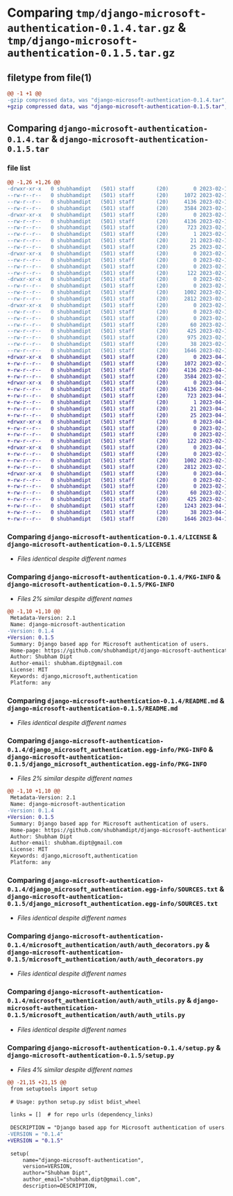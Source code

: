 # Comparing `tmp/django-microsoft-authentication-0.1.4.tar.gz` & `tmp/django-microsoft-authentication-0.1.5.tar.gz`

## filetype from file(1)

```diff
@@ -1 +1 @@
-gzip compressed data, was "django-microsoft-authentication-0.1.4.tar", last modified: Thu Feb 16 21:39:32 2023, max compression
+gzip compressed data, was "django-microsoft-authentication-0.1.5.tar", last modified: Wed Apr 12 22:51:53 2023, max compression
```

## Comparing `django-microsoft-authentication-0.1.4.tar` & `django-microsoft-authentication-0.1.5.tar`

### file list

```diff
@@ -1,26 +1,26 @@
-drwxr-xr-x   0 shubhamdipt   (501) staff       (20)        0 2023-02-16 21:39:32.575477 django-microsoft-authentication-0.1.4/
--rw-r--r--   0 shubhamdipt   (501) staff       (20)     1072 2023-02-16 20:07:23.000000 django-microsoft-authentication-0.1.4/LICENSE
--rw-r--r--   0 shubhamdipt   (501) staff       (20)     4136 2023-02-16 21:39:32.575311 django-microsoft-authentication-0.1.4/PKG-INFO
--rw-r--r--   0 shubhamdipt   (501) staff       (20)     3584 2023-02-16 21:39:07.000000 django-microsoft-authentication-0.1.4/README.md
-drwxr-xr-x   0 shubhamdipt   (501) staff       (20)        0 2023-02-16 21:39:32.573287 django-microsoft-authentication-0.1.4/django_microsoft_authentication.egg-info/
--rw-r--r--   0 shubhamdipt   (501) staff       (20)     4136 2023-02-16 21:39:32.000000 django-microsoft-authentication-0.1.4/django_microsoft_authentication.egg-info/PKG-INFO
--rw-r--r--   0 shubhamdipt   (501) staff       (20)      723 2023-02-16 21:39:32.000000 django-microsoft-authentication-0.1.4/django_microsoft_authentication.egg-info/SOURCES.txt
--rw-r--r--   0 shubhamdipt   (501) staff       (20)        1 2023-02-16 21:39:32.000000 django-microsoft-authentication-0.1.4/django_microsoft_authentication.egg-info/dependency_links.txt
--rw-r--r--   0 shubhamdipt   (501) staff       (20)       21 2023-02-16 21:39:32.000000 django-microsoft-authentication-0.1.4/django_microsoft_authentication.egg-info/requires.txt
--rw-r--r--   0 shubhamdipt   (501) staff       (20)       25 2023-02-16 21:39:32.000000 django-microsoft-authentication-0.1.4/django_microsoft_authentication.egg-info/top_level.txt
-drwxr-xr-x   0 shubhamdipt   (501) staff       (20)        0 2023-02-16 21:39:32.574470 django-microsoft-authentication-0.1.4/microsoft_authentication/
--rw-r--r--   0 shubhamdipt   (501) staff       (20)        0 2023-02-16 20:07:23.000000 django-microsoft-authentication-0.1.4/microsoft_authentication/__init__.py
--rw-r--r--   0 shubhamdipt   (501) staff       (20)        0 2023-02-16 20:07:23.000000 django-microsoft-authentication-0.1.4/microsoft_authentication/admin.py
--rw-r--r--   0 shubhamdipt   (501) staff       (20)      122 2023-02-16 20:07:23.000000 django-microsoft-authentication-0.1.4/microsoft_authentication/apps.py
-drwxr-xr-x   0 shubhamdipt   (501) staff       (20)        0 2023-02-16 21:39:32.574909 django-microsoft-authentication-0.1.4/microsoft_authentication/auth/
--rw-r--r--   0 shubhamdipt   (501) staff       (20)        0 2023-02-16 20:07:23.000000 django-microsoft-authentication-0.1.4/microsoft_authentication/auth/__init__.py
--rw-r--r--   0 shubhamdipt   (501) staff       (20)     1002 2023-02-16 20:07:23.000000 django-microsoft-authentication-0.1.4/microsoft_authentication/auth/auth_decorators.py
--rw-r--r--   0 shubhamdipt   (501) staff       (20)     2812 2023-02-16 21:38:43.000000 django-microsoft-authentication-0.1.4/microsoft_authentication/auth/auth_utils.py
-drwxr-xr-x   0 shubhamdipt   (501) staff       (20)        0 2023-02-16 21:39:32.575130 django-microsoft-authentication-0.1.4/microsoft_authentication/migrations/
--rw-r--r--   0 shubhamdipt   (501) staff       (20)        0 2023-02-16 20:07:23.000000 django-microsoft-authentication-0.1.4/microsoft_authentication/migrations/__init__.py
--rw-r--r--   0 shubhamdipt   (501) staff       (20)        0 2023-02-16 20:07:23.000000 django-microsoft-authentication-0.1.4/microsoft_authentication/models.py
--rw-r--r--   0 shubhamdipt   (501) staff       (20)       60 2023-02-16 20:07:23.000000 django-microsoft-authentication-0.1.4/microsoft_authentication/tests.py
--rw-r--r--   0 shubhamdipt   (501) staff       (20)      425 2023-02-16 20:07:23.000000 django-microsoft-authentication-0.1.4/microsoft_authentication/urls.py
--rw-r--r--   0 shubhamdipt   (501) staff       (20)      975 2023-02-16 20:07:23.000000 django-microsoft-authentication-0.1.4/microsoft_authentication/views.py
--rw-r--r--   0 shubhamdipt   (501) staff       (20)       38 2023-02-16 21:39:32.575522 django-microsoft-authentication-0.1.4/setup.cfg
--rw-r--r--   0 shubhamdipt   (501) staff       (20)     1646 2023-02-16 21:39:15.000000 django-microsoft-authentication-0.1.4/setup.py
+drwxr-xr-x   0 shubhamdipt   (501) staff       (20)        0 2023-04-12 22:51:53.752261 django-microsoft-authentication-0.1.5/
+-rw-r--r--   0 shubhamdipt   (501) staff       (20)     1072 2023-02-16 20:07:23.000000 django-microsoft-authentication-0.1.5/LICENSE
+-rw-r--r--   0 shubhamdipt   (501) staff       (20)     4136 2023-04-12 22:51:53.752014 django-microsoft-authentication-0.1.5/PKG-INFO
+-rw-r--r--   0 shubhamdipt   (501) staff       (20)     3584 2023-02-16 21:39:07.000000 django-microsoft-authentication-0.1.5/README.md
+drwxr-xr-x   0 shubhamdipt   (501) staff       (20)        0 2023-04-12 22:51:53.750145 django-microsoft-authentication-0.1.5/django_microsoft_authentication.egg-info/
+-rw-r--r--   0 shubhamdipt   (501) staff       (20)     4136 2023-04-12 22:51:53.000000 django-microsoft-authentication-0.1.5/django_microsoft_authentication.egg-info/PKG-INFO
+-rw-r--r--   0 shubhamdipt   (501) staff       (20)      723 2023-04-12 22:51:53.000000 django-microsoft-authentication-0.1.5/django_microsoft_authentication.egg-info/SOURCES.txt
+-rw-r--r--   0 shubhamdipt   (501) staff       (20)        1 2023-04-12 22:51:53.000000 django-microsoft-authentication-0.1.5/django_microsoft_authentication.egg-info/dependency_links.txt
+-rw-r--r--   0 shubhamdipt   (501) staff       (20)       21 2023-04-12 22:51:53.000000 django-microsoft-authentication-0.1.5/django_microsoft_authentication.egg-info/requires.txt
+-rw-r--r--   0 shubhamdipt   (501) staff       (20)       25 2023-04-12 22:51:53.000000 django-microsoft-authentication-0.1.5/django_microsoft_authentication.egg-info/top_level.txt
+drwxr-xr-x   0 shubhamdipt   (501) staff       (20)        0 2023-04-12 22:51:53.751163 django-microsoft-authentication-0.1.5/microsoft_authentication/
+-rw-r--r--   0 shubhamdipt   (501) staff       (20)        0 2023-02-16 20:07:23.000000 django-microsoft-authentication-0.1.5/microsoft_authentication/__init__.py
+-rw-r--r--   0 shubhamdipt   (501) staff       (20)        0 2023-02-16 20:07:23.000000 django-microsoft-authentication-0.1.5/microsoft_authentication/admin.py
+-rw-r--r--   0 shubhamdipt   (501) staff       (20)      122 2023-02-16 20:07:23.000000 django-microsoft-authentication-0.1.5/microsoft_authentication/apps.py
+drwxr-xr-x   0 shubhamdipt   (501) staff       (20)        0 2023-04-12 22:51:53.751610 django-microsoft-authentication-0.1.5/microsoft_authentication/auth/
+-rw-r--r--   0 shubhamdipt   (501) staff       (20)        0 2023-02-16 20:07:23.000000 django-microsoft-authentication-0.1.5/microsoft_authentication/auth/__init__.py
+-rw-r--r--   0 shubhamdipt   (501) staff       (20)     1002 2023-02-16 20:07:23.000000 django-microsoft-authentication-0.1.5/microsoft_authentication/auth/auth_decorators.py
+-rw-r--r--   0 shubhamdipt   (501) staff       (20)     2812 2023-02-16 21:38:43.000000 django-microsoft-authentication-0.1.5/microsoft_authentication/auth/auth_utils.py
+drwxr-xr-x   0 shubhamdipt   (501) staff       (20)        0 2023-04-12 22:51:53.751855 django-microsoft-authentication-0.1.5/microsoft_authentication/migrations/
+-rw-r--r--   0 shubhamdipt   (501) staff       (20)        0 2023-02-16 20:07:23.000000 django-microsoft-authentication-0.1.5/microsoft_authentication/migrations/__init__.py
+-rw-r--r--   0 shubhamdipt   (501) staff       (20)        0 2023-02-16 20:07:23.000000 django-microsoft-authentication-0.1.5/microsoft_authentication/models.py
+-rw-r--r--   0 shubhamdipt   (501) staff       (20)       60 2023-02-16 20:07:23.000000 django-microsoft-authentication-0.1.5/microsoft_authentication/tests.py
+-rw-r--r--   0 shubhamdipt   (501) staff       (20)      425 2023-02-16 20:07:23.000000 django-microsoft-authentication-0.1.5/microsoft_authentication/urls.py
+-rw-r--r--   0 shubhamdipt   (501) staff       (20)     1243 2023-04-12 22:49:57.000000 django-microsoft-authentication-0.1.5/microsoft_authentication/views.py
+-rw-r--r--   0 shubhamdipt   (501) staff       (20)       38 2023-04-12 22:51:53.752330 django-microsoft-authentication-0.1.5/setup.cfg
+-rw-r--r--   0 shubhamdipt   (501) staff       (20)     1646 2023-04-12 22:50:48.000000 django-microsoft-authentication-0.1.5/setup.py
```

### Comparing `django-microsoft-authentication-0.1.4/LICENSE` & `django-microsoft-authentication-0.1.5/LICENSE`

 * *Files identical despite different names*

### Comparing `django-microsoft-authentication-0.1.4/PKG-INFO` & `django-microsoft-authentication-0.1.5/PKG-INFO`

 * *Files 2% similar despite different names*

```diff
@@ -1,10 +1,10 @@
 Metadata-Version: 2.1
 Name: django-microsoft-authentication
-Version: 0.1.4
+Version: 0.1.5
 Summary: Django based app for Microsoft authentication of users.
 Home-page: https://github.com/shubhamdipt/django-microsoft-authentication
 Author: Shubham Dipt
 Author-email: shubham.dipt@gmail.com
 License: MIT
 Keywords: django,microsoft,authentication
 Platform: any
```

### Comparing `django-microsoft-authentication-0.1.4/README.md` & `django-microsoft-authentication-0.1.5/README.md`

 * *Files identical despite different names*

### Comparing `django-microsoft-authentication-0.1.4/django_microsoft_authentication.egg-info/PKG-INFO` & `django-microsoft-authentication-0.1.5/django_microsoft_authentication.egg-info/PKG-INFO`

 * *Files 2% similar despite different names*

```diff
@@ -1,10 +1,10 @@
 Metadata-Version: 2.1
 Name: django-microsoft-authentication
-Version: 0.1.4
+Version: 0.1.5
 Summary: Django based app for Microsoft authentication of users.
 Home-page: https://github.com/shubhamdipt/django-microsoft-authentication
 Author: Shubham Dipt
 Author-email: shubham.dipt@gmail.com
 License: MIT
 Keywords: django,microsoft,authentication
 Platform: any
```

### Comparing `django-microsoft-authentication-0.1.4/django_microsoft_authentication.egg-info/SOURCES.txt` & `django-microsoft-authentication-0.1.5/django_microsoft_authentication.egg-info/SOURCES.txt`

 * *Files identical despite different names*

### Comparing `django-microsoft-authentication-0.1.4/microsoft_authentication/auth/auth_decorators.py` & `django-microsoft-authentication-0.1.5/microsoft_authentication/auth/auth_decorators.py`

 * *Files identical despite different names*

### Comparing `django-microsoft-authentication-0.1.4/microsoft_authentication/auth/auth_utils.py` & `django-microsoft-authentication-0.1.5/microsoft_authentication/auth/auth_utils.py`

 * *Files identical despite different names*

### Comparing `django-microsoft-authentication-0.1.4/setup.py` & `django-microsoft-authentication-0.1.5/setup.py`

 * *Files 4% similar despite different names*

```diff
@@ -21,15 +21,15 @@
 from setuptools import setup
 
 # Usage: python setup.py sdist bdist_wheel
 
 links = []  # for repo urls (dependency_links)
 
 DESCRIPTION = "Django based app for Microsoft authentication of users."
-VERSION = "0.1.4"
+VERSION = "0.1.5"
 
 setup(
     name="django-microsoft-authentication",
     version=VERSION,
     author="Shubham Dipt",
     author_email="shubham.dipt@gmail.com",
     description=DESCRIPTION,
```

